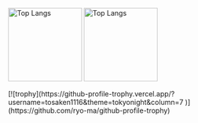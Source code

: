 
<p align="left">
<img alt="Top Langs" height="150px" src="https://github-readme-stats.vercel.app/api/top-langs/?username=tosaken1116&show_icons=true&theme=tokyonight"/>
<img alt="Top Langs" height="150px" src="https://github-readme-stats.vercel.app/api?username=tosaken1116&show_icons=true&theme=tokyonight"/>
</p>
[![trophy](https://github-profile-trophy.vercel.app/?username=tosaken1116&theme=tokyonight&column=7
)](https://github.com/ryo-ma/github-profile-trophy)